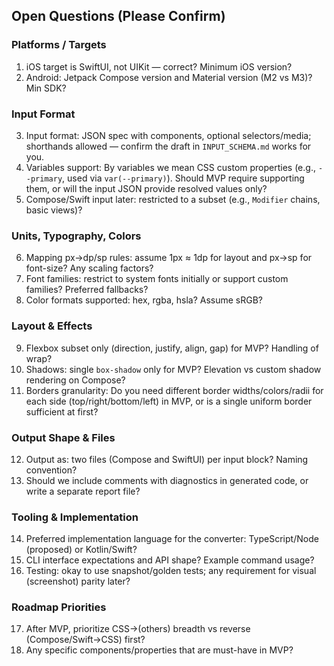 ## Open Questions (Please Confirm)

### Platforms / Targets
1. iOS target is SwiftUI, not UIKit — correct? Minimum iOS version?
2. Android: Jetpack Compose version and Material version (M2 vs M3)? Min SDK?

### Input Format
3. Input format: JSON spec with components, optional selectors/media; shorthands allowed — confirm the draft in `INPUT_SCHEMA.md` works for you.
4. Variables support: By variables we mean CSS custom properties (e.g., `--primary`, used via `var(--primary)`). Should MVP require supporting them, or will the input JSON provide resolved values only?
5. Compose/Swift input later: restricted to a subset (e.g., `Modifier` chains, basic views)?

### Units, Typography, Colors
6. Mapping px→dp/sp rules: assume 1px ≈ 1dp for layout and px→sp for font-size? Any scaling factors?
7. Font families: restrict to system fonts initially or support custom families? Preferred fallbacks?
8. Color formats supported: hex, rgba, hsla? Assume sRGB?

### Layout & Effects
9. Flexbox subset only (direction, justify, align, gap) for MVP? Handling of wrap?
10. Shadows: single `box-shadow` only for MVP? Elevation vs custom shadow rendering on Compose?
11. Borders granularity: Do you need different border widths/colors/radii for each side (top/right/bottom/left) in MVP, or is a single uniform border sufficient at first?

### Output Shape & Files
12. Output as: two files (Compose and SwiftUI) per input block? Naming convention?
13. Should we include comments with diagnostics in generated code, or write a separate report file?

### Tooling & Implementation
14. Preferred implementation language for the converter: TypeScript/Node (proposed) or Kotlin/Swift?
15. CLI interface expectations and API shape? Example command usage?
16. Testing: okay to use snapshot/golden tests; any requirement for visual (screenshot) parity later?

### Roadmap Priorities
17. After MVP, prioritize CSS→(others) breadth vs reverse (Compose/Swift→CSS) first?
18. Any specific components/properties that are must-have in MVP?


